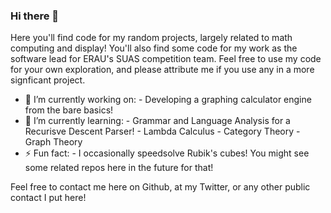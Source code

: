 ### Hi there 👋
Here you'll find code for my random projects, largely related to math computing and display! You'll also find some code for my work as the software lead for ERAU's SUAS competition team. Feel free to use my code for your own exploration, and please attribute me if you use any in a more signficant project.

- 🔭 I’m currently working on: 
      - Developing a graphing calculator engine from the bare basics!
- 🌱 I’m currently learning: 
      - Grammar and Language Analysis for a Recurisve Descent Parser!
      - Lambda Calculus
      - Category Theory
      - Graph Theory
- ⚡ Fun fact:
      - I occasionally speedsolve Rubik's cubes! You might see some related repos here in the future for that!
      
Feel free to contact me here on Github, at my Twitter, or any other public contact I put here!
<!--
**tpasfieldERAU/tpasfieldERAU** is a ✨ _special_ ✨ repository because its `README.md` (this file) appears on your GitHub profile.

Here are some ideas to get you started:

- 🔭 I’m currently working on ...
- 🌱 I’m currently learning ...
- 👯 I’m looking to collaborate on ...
- 🤔 I’m looking for help with ...
- 💬 Ask me about ...
- 📫 How to reach me: ...
- 😄 Pronouns: ...
- ⚡ Fun fact: ...
-->
